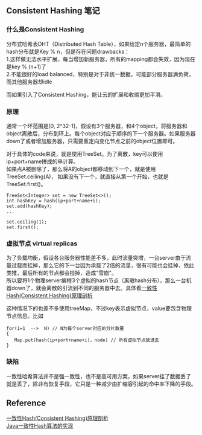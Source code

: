 ## Consistent Hashing 笔记

### 什么是Consistent Hashing
分布式哈希表DHT（Distributed Hash Table），如果给定n个服务器，最简单的hash分布就是Key % n，但是存在问题drawbacks：  
1.这样做无法水平扩展，每当增加新服务器，所有的mapping都会失效，因为现在是key % (n+1)了  
2.不能很好的load balanced，特别是对于非统一数据，可能部分服务器满负荷，而其他服务器却idle  

而如果引入了Consistent Hashing，能让云的扩展和收缩更加平滑。

### 原理
通常一个环范围是[0, 2^32-1]，假设有3个服务器，和4个object，将服务器和object离散后，分布到环上。每个object对应于顺序的下一个服务器。如果服务器down了或者增加服务器，只需要重定向变化节点之前的object位置即可。

对于具体的code来说，就是使用TreeSet。为了离散，key可以使用ip+port+name拼成的串计算。  
如果点A被删除了，那么将A的object都移动到下一个，就是使用TreeSet.ceiling(A)，
如果没有下一个，就直接从第一个开始，也就是TreeSet.first()。
```
TreeSet<Integer> set = new TreeSet<>();
int hashKey = hash(ip+port+name+i);
set.add(hashKey);
...

set.ceiling(1);
set.first();
```


### 虚拟节点 virtual replicas
为了负载均衡，假设各台服务器性能差不多，此时流量突增，一台server由于流量过载而挂掉，那么它的下一台因为承载了2倍的流量，很有可能也会挂掉，依此类推，最后所有的节点都会挂掉，造成"雪崩"。  
所以要将1个物理server编程3个虚拟的hash节点（离散hash分布），那么一台机器down了，就会离散的引流到不同的服务器中去。具体看[一致性Hash(Consistent Hashing)原理剖析](https://blog.csdn.net/lihao21/article/details/54193868)

这种情况下的也差不多使用treeMap，不过key表示虚拟节点，value要包含物理节点信息。比如
```
for(i=1  -->  N) // N为每个server对应的分片数量
{
   Map.put(hash(ip+port+name+i)，node) // 所有虚拟节点放进去
}
```
### 缺陷
一致性哈希算法并不是强一致性，也不是高可用方案，如果server挂了数据丢了就是丢了，除非有恢复手段，它只是一种减少由扩缩容引起的命中率下降的手段。

## Reference
[一致性Hash(Consistent Hashing)原理剖析](https://blog.csdn.net/lihao21/article/details/54193868)  
[Java一致性Hash算法的实现](https://blog.csdn.net/flyfeifei66/article/details/82458618)